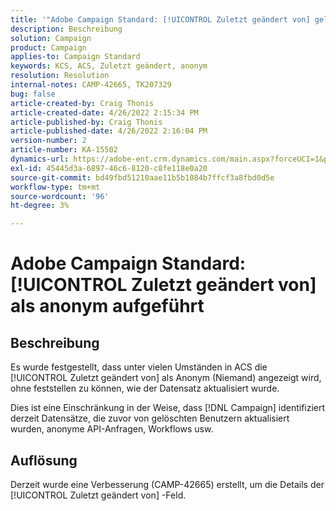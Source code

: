```yaml
---
title: '"Adobe Campaign Standard: [!UICONTROL Zuletzt geändert von] gelistet als anonymous'''
description: Beschreibung
solution: Campaign
product: Campaign
applies-to: Campaign Standard
keywords: KCS, ACS, Zuletzt geändert, anonym
resolution: Resolution
internal-notes: CAMP-42665, TK207329
bug: false
article-created-by: Craig Thonis
article-created-date: 4/26/2022 2:15:34 PM
article-published-by: Craig Thonis
article-published-date: 4/26/2022 2:16:04 PM
version-number: 2
article-number: KA-15502
dynamics-url: https://adobe-ent.crm.dynamics.com/main.aspx?forceUCI=1&pagetype=entityrecord&etn=knowledgearticle&id=9aacac50-6bc5-ec11-a7b6-0022480a138b
exl-id: 45445d3a-6897-46c6-8120-c8fe118e0a20
source-git-commit: bd49fbd51210aae11b5b1084b7ffcf3a8fbd0d5e
workflow-type: tm+mt
source-wordcount: '96'
ht-degree: 3%

---
```


# Adobe Campaign Standard: [!UICONTROL Zuletzt geändert von] als anonym aufgeführt

## Beschreibung


Es wurde festgestellt, dass unter vielen Umständen in ACS die [!UICONTROL Zuletzt geändert von] als Anonym (Niemand) angezeigt wird, ohne feststellen zu können, wie der Datensatz aktualisiert wurde.

Dies ist eine Einschränkung in der Weise, dass [!DNL Campaign] identifiziert derzeit Datensätze, die zuvor von gelöschten Benutzern aktualisiert wurden, anonyme API-Anfragen, Workflows usw.


## Auflösung


Derzeit wurde eine Verbesserung (CAMP-42665) erstellt, um die Details der [!UICONTROL Zuletzt geändert von] -Feld.
